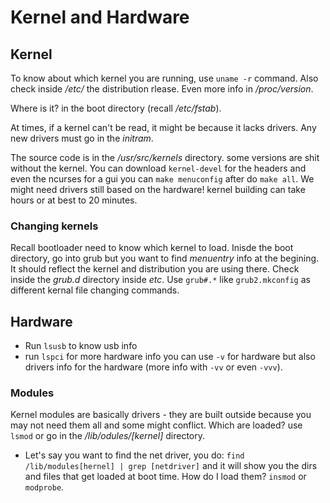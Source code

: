 # Kernel and Hardware

## Kernel
To know about which kernel you are running, use `uname -r` command. Also check inside _/etc/_ the distribution rlease.
Even more info in _/proc/version_.

Where is it? in the boot directory (recall _/etc/fstab_).

At times, if a kernel can't be read, it might be because it lacks drivers. Any new drivers must go in the _initram_.

The source code is in the _/usr/src/kernels_ directory. some versions are shit without the kernel. 
You can download `kernel-devel` for the headers and even the ncurses for a gui you can `make menuconfig` after do `make all`.
We might need drivers still based on the hardware!
kernel building can take hours or at best to 20 minutes.

### Changing kernels
Recall bootloader need to know which kernel to load.
Inisde the boot directory, go into grub but you want to find _menuentry_ info at the begining. It should reflect the kernel and distribution you are using there.
Check inside the _grub.d_ directory inside _etc_.
Use `grub#.*` like `grub2.mkconfig` as different kernal file changing commands.

## Hardware
- Run `lsusb` to know usb info
- run `lspci` for more hardware info you can use `-v` for hardware but also drivers info for the hardware (more info with `-vv` or even `-vvv`).

### Modules
Kernel modules are basically drivers - they are built outside because you may not need them all and some might conflict.
Which are loaded? use `lsmod` or go in the _/lib/odules/[kernel]_ directory.
- Let's say you want to find the net driver, you do: `find /lib/modules[hernel] | grep [netdriver]` and it will show you the dirs and files that get loaded at boot time.
How do I load them? `insmod` or `modprobe`.
